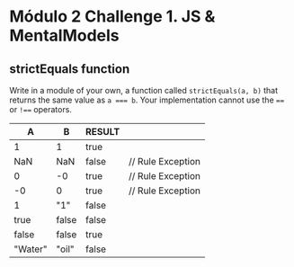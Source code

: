 # Módulo 2 Challenge 1. JS & MentalModels

## strictEquals function

Write in a module of your own, a function called `strictEquals(a, b)` that returns the same value as `a === b`. Your implementation cannot use the `==` or `!==` operators.

| A       | B     | RESULT |                   |
| ------- | ----- | ------ | ----------------- |
| 1       | 1     | true   |                   |
| NaN     | NaN   | false  | // Rule Exception |
| 0       | -0    | true   | // Rule Exception |
| -0      | 0     | true   | // Rule Exception |
| 1       | "1"   | false  |                   |
| true    | false | false  |                   |
| false   | false | true   |                   |
| "Water" | "oil" | false  |
